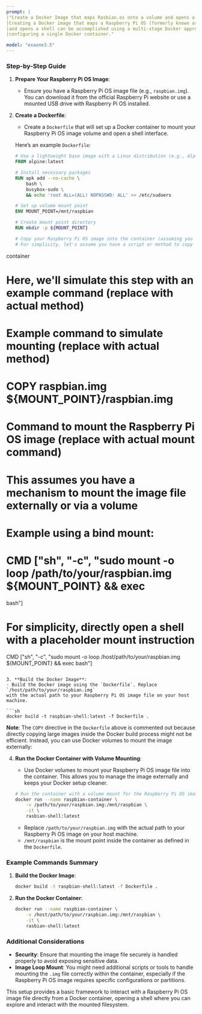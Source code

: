 ```yaml
---
prompt: |
|"Create a Docker Image that maps Rasbian.os onto a volume and opens a shell
|Creating a Docker image that maps a Raspberry Pi OS (formerly known as Raspbian) onto a volume
|and opens a shell can be accomplished using a multi-stage Docker approach or directly
|configuring a single Docker container."

model: "exaone3.5"
---
```


### Step-by-Step Guide

1. **Prepare Your Raspberry Pi OS Image**:
   - Ensure you have a Raspberry Pi OS image file (e.g., `raspbian.img`). You can download it
from the official Raspberry Pi website or use a mounted USB drive with Raspberry Pi OS
installed.

2. **Create a Dockerfile**:
   - Create a `Dockerfile` that will set up a Docker container to mount your Raspberry Pi OS
image volume and open a shell interface.

   Here’s an example `Dockerfile`:

   ```Dockerfile
   # Use a lightweight base image with a Linux distribution (e.g., Alpine Linux)
   FROM alpine:latest

   # Install necessary packages
   RUN apk add --no-cache \
       bash \
       busybox-sudo \
       && echo 'root ALL=(ALL) NOPASSWD: ALL' >> /etc/sudoers

   # Set up volume mount point
   ENV MOUNT_POINT=/mnt/raspbian

   # Create mount point directory
   RUN mkdir -p ${MOUNT_POINT}

   # Copy your Raspberry Pi OS image into the container (assuming you have a way to add it)
   # For simplicity, let's assume you have a script or method to copy the image into the
container
   # Here, we'll simulate this step with an example command (replace with actual method)

   # Example command to simulate mounting (replace with actual method)
   # COPY raspbian.img ${MOUNT_POINT}/raspbian.img

   # Command to mount the Raspberry Pi OS image (replace with actual mount command)
   # This assumes you have a mechanism to mount the image file externally or via a volume
   # Example using a bind mount:
   # CMD ["sh", "-c", "sudo mount -o loop /path/to/your/raspbian.img ${MOUNT_POINT} && exec
bash"]

   # For simplicity, directly open a shell with a placeholder mount instruction
   CMD ["sh", "-c", "sudo mount -o loop /host/path/to/your/raspbian.img ${MOUNT_POINT} && exec
bash"]
   ```

3. **Build the Docker Image**:
   - Build the Docker image using the `Dockerfile`. Replace `/host/path/to/your/raspbian.img`
with the actual path to your Raspberry Pi OS image file on your host machine.

   ```sh
   docker build -t raspbian-shell:latest -f Dockerfile .
   ```

   **Note**: The `COPY` directive in the `Dockerfile` above is commented out because directly
copying large images inside the Docker build process might not be efficient. Instead, you can
use Docker volumes to mount the image externally:

4. **Run the Docker Container with Volume Mounting**:
   - Use Docker volumes to mount your Raspberry Pi OS image file into the container. This allows
you to manage the image externally and keeps your Docker setup cleaner.

   ```sh
   # Run the container with a volume mount for the Raspberry Pi OS image
   docker run --name raspbian-container \
       -v /path/to/your/raspbian.img:/mnt/raspbian \
       -it \
       rasbian-shell:latest
   ```

   - Replace `/path/to/your/raspbian.img` with the actual path to your Raspberry Pi OS image on
your host machine.
   - `/mnt/raspbian` is the mount point inside the container as defined in the `Dockerfile`.

### Example Commands Summary

1. **Build the Docker Image**:
   ```sh
   docker build -t raspbian-shell:latest -f Dockerfile .
   ```

2. **Run the Docker Container**:
   ```sh
   docker run --name raspbian-container \
       -v /host/path/to/your/raspbian.img:/mnt/raspbian \
       -it \
       rasbian-shell:latest
   ```

### Additional Considerations

- **Security**: Ensure that mounting the image file securely is handled properly to avoid
exposing sensitive data.
- **Image Loop Mount**: You might need additional scripts or tools to handle mounting the `.img`
file correctly within the container, especially if the Raspberry Pi OS image requires specific
configurations or partitions.

This setup provides a basic framework to interact with a Raspberry Pi OS image file directly
from a Docker container, opening a shell where you can explore and interact with the mounted
filesystem.
